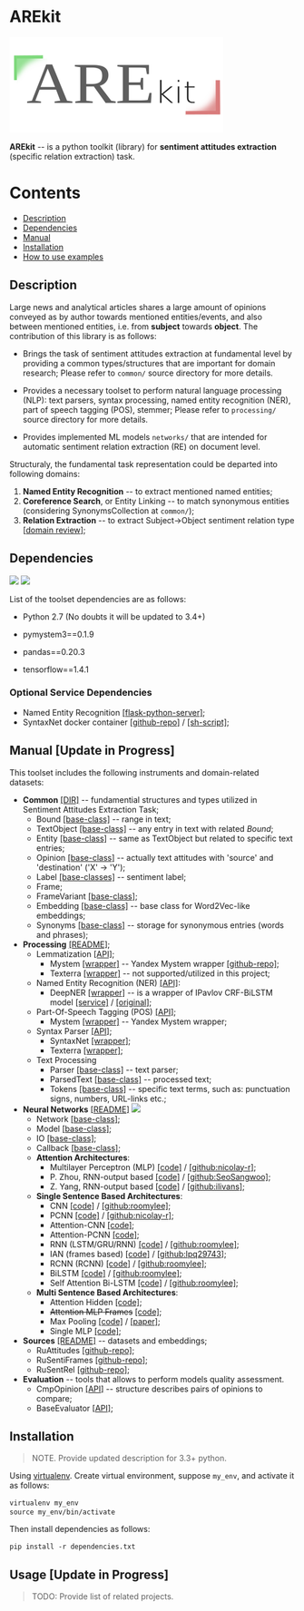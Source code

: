 # AREkit

![](logo.png)

**AREkit** -- is a python toolkit (library) for **sentiment attitudes extraction** (specific relation extraction) task.

# Contents
* [Description](#description)
* [Dependencies](#dependencies)
* [Manual](#manual-update-in-progress)
* [Installation](#installation)
* [How to use examples](#usage-update-in-progress)

## Description

Large news and analytical articles shares a large amount of opinions conveyed as by author towards
mentioned entities/events, and also between mentioned entities, i.e. from **subject** towards **object**.
The contribution of this library is as follows:

* Brings the task of sentiment attitudes extraction at
fundamental level by providing a common types/structures that are important for domain research;
Please refer to `common/` source directory for more details.

* Provides a necessary toolset to perform natural language processing (NLP):
text parsers,
syntax processing,
named entity recognition (NER),
part of speech tagging (POS),
stemmer;
Please refer to `processing/` source directory for more details.

* Provides implemented ML models `networks/` that are intended for automatic sentiment relation extraction (RE)
on document level.

Structuraly, the fundamental task representation could be departed into following domains:

1. **Named Entity Recognition** -- to extract mentioned named entities;
3. **Coreference Search**, or Entity Linking -- to match synonymous entities
(considering SynonymsCollection at `common/`);
2. **Relation Extraction** -- to extract Subject->Object sentiment relation type
[[domain review](https://github.com/roomylee/awesome-relation-extraction)];

## Dependencies

![](https://img.shields.io/badge/Python-2.7-brightgreen.svg)
![](https://img.shields.io/badge/Tensorflow-1.14.0-yellowgreen.svg)

List of the toolset dependencies are as follows:

* Python 2.7 (No doubts it will be updated to 3.4+)

* pymystem3==0.1.9

* pandas==0.20.3

* tensorflow==1.4.1

### Optional Service Dependencies
* Named Entity Recognition
    [[flask-python-server]](https://github.com/nicolay-r/ner-flask-wrapper);
* SyntaxNet docker container
    [[github-repo]]() /
    [[sh-script]]();

## Manual [Update in Progress]

This toolset includes the following instruments and domain-related datasets:

* **Common** [[DIR]](networks) -- fundamential structures and types utilized in Sentiment Attitudes Extraction Task;
    * Bound [[base-class]](common/bound.py) -- range in text;
    * TextObject [[base-class]](common/text_object.py) -- any entry in text with related *Bound*;
    * Entity [[base-class]](common/entities/base.py) -- same as TextObject but related to specific text entries;
    * Opinion [[base-class]](common/opinions/base.py) -- actually text attitudes with 'source' and 'destination' ('X' -> 'Y');
    * Label [[base-classes]](common/labels/base.py) -- sentiment label;
    * Frame;
    * FrameVariant [[base-class]](common/frame_variants/base.py);
    * Embedding [[base-class]](common/embeddings/base.py) -- base class for Word2Vec-like embeddings;
    * Synonyms [[base-class]](common/synonyms.py) -- storage for synonymous entries (words and phrases);
* **Processing** [[README]](processing/README.md);
    * Lemmatization [[API]](processing/lemmatization/base.py);
        - Mystem [[wrapper]](processing/lemmatization/mystem.py) -- Yandex Mystem wrapper
            [[github-repo]](https://github.com/dmitry/yandex_mystem);
        - Texterra [[wrapper]](processing/lemmatization/texterra_wrap.py) -- not supported/utilized in this project;
    * Named Entity Recognition (NER) [[API]](processing/ner/base.py):
        - DeepNER [[wrapper]](processing/ner/deepner_wrap.py) -- is a wrapper of IPavlov CRF-BiLSTM model
            [[service]](https://github.com/nicolay-r/ner-flask-wrapper) /
            [[original]](https://github.com/deepmipt/ner);
    * Part-Of-Speech Tagging (POS) [[API]](processing/pos/base.py);
        - Mystem [[wrapper]](processing/pos/mystem_wrap.py) -- Yandex Mystem wrapper;
    * Syntax Parser [[API]](processing/syntax/base.py);
        - SyntaxNet [[wrapper]](processing/syntax/syntaxnet_wrap.py);
        - Texterra [[wrapper]](processing/syntax/texterra_wrap.py);
    * Text Processing
        - Parser [[base-class]](processing/text/parser.py) -- text parser;
        - ParsedText [[base-class]](processing/text/parsed.py) -- processed text;
        - Tokens [[base-class]](processing/text/tokens.py) -- specific text terms, such as: punctuation signs, numbers, URL-links etc.;
* **Neural Networks** [[README]](networks/README.md)
    ![](https://img.shields.io/badge/Tensorflow-1.14.0-yellowgreen.svg)
    * Network [[base-class]]();
    * Model [[base-class]]();
    * IO [[base-class]]();
    * Callback [[base-class]]();
    * **Attention Architectures**:
        - Multilayer Perceptron (MLP)
            [[code]](networks/attention/architectures/mlp.py) /
            [[github:nicolay-r]](https://github.com/nicolay-r/mlp-attention);
        - P. Zhou, RNN-output based
            [[code]](networks/attention/architectures/rnn_attention_p_zhou.py) /
            [[github:SeoSangwoo]](https://github.com/SeoSangwoo/Attention-Based-BiLSTM-relation-extraction);
        - Z. Yang, RNN-output based
            [[code]](networks/attention/architectures/rnn_attention_z_yang.py) /
            [[github:ilivans]](https://github.com/ilivans/tf-rnn-attention);
    * **Single Sentence Based Architectures**:
        - CNN
            [[code]](networks/context/architectures/cnn.py) /
            [[github:roomylee]](https://github.com/roomylee/cnn-relation-extraction);
        - PCNN
            [[code]](networks/context/architectures/pcnn.py) /
            [[github:nicolay-r]](https://github.com/nicolay-r/sentiment-pcnn);
        - Attention-CNN
            [[code]](networks/context/architectures/att_ends_cnn.py);
        - Attention-PCNN
            [[code]](networks/context/architectures/att_ends_pcnn.py);
        - RNN (LSTM/GRU/RNN)
            [[code]](networks/context/architectures/rnn.py) /
            [[github:roomylee]](https://github.com/roomylee/rnn-text-classification-tf);
        - IAN (frames based)
            [[code]](networks/context/architectures/ian_frames.py) /
            [[github:lpq29743]](https://github.com/lpq29743/IAN);
        - RCNN (RCNN)
            [[code]](networks/context/architectures/rcnn.py) /
            [[github:roomylee]](https://github.com/roomylee/rcnn-text-classification);
        - BiLSTM
            [[code]](networks/context/architectures/bilstm.py) /
            [[github:roomylee]](https://github.com/roomylee/rnn-text-classification-tf);
        - Self Attention Bi-LSTM
            [[code]](networks/context/architectures/self_att_bilstm.py) /
            [[github:roomylee]](https://github.com/roomylee/self-attentive-emb-tf);
    * **Multi Sentence Based Architectures**:
        - Attention Hidden
            [[code]](networks/multi/architectures/att_hidden.py);
        - ~~Attention MLP Frames~~
            [[code]](networks/multi/architectures/att_mlp_frames.py);
        - Max Pooling
            [[code]](networks/multi/architectures/max_pooling.py) /
            [[paper]](https://pdfs.semanticscholar.org/8731/369a707046f3f8dd463d1fd107de31d40a24.pdf);
        - Single MLP
            [[code]](networks/multi/architectures/base_single_mlp.py);
* **Sources** [[README]](source/README.md) -- datasets and embeddings;
    * RuAttitudes [[github-repo]](https://github.com/nicolay-r/RuAttitudes);
    * RuSentiFrames [[github-repo]](https://github.com/nicolay-r/RuSentiFrames);
    * RuSentRel [[github-repo]](https://github.com/nicolay-r/RuSentRel);
* **Evaluation** -- tools that allows to perform models quality assessment.
    * CmpOpinion [[API]](evaluation/cmp_opinions.py) -- structure describes pairs of opinions to compare;
    * BaseEvaluator [[API]](evaluation/evaluators/base.py);

## Installation

> NOTE. Provide updated description for 3.3+ python.

Using [virtualenv](https://www.pythoncentral.io/how-to-install-virtualenv-python/).
Create virtual environment, suppose `my_env`, and activate it as follows:
```
virtualenv my_env
source my_env/bin/activate
```

Then install dependencies as follows:
```
pip install -r dependencies.txt
```

## Usage [Update in Progress]

> TODO: Provide list of related projects.

